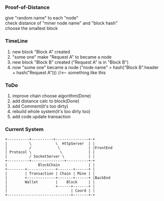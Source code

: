 ### Proof-of-Distance
give "random name" to each "node"<br/>
check distance of "miner node name" and "block hash"<br/>
choose the smallest block<br/>

### TimeLine
1. new block "Block A" created
2. "some one" make "Request A" to became a node
3. new block "Block B" created ("Request A" is in "Block B")
4. now "some one" became a node ("node name" = hash("Block B".header + hash("Request A"))) //<-- something like this

### ToDo
1. improve chain choose algorithm(Done)
2. add distance calc to block(Done)
3. add Comment(it's too dirty)
4. rebuild whole system(it's too dirty too)
5. add code update transaction

### Current System
	+----------+----------+---------------+-+
	|          \           \  HttpServer  | |
	|          /            \             | |FrontEnd
	| Protocol \             \            | |
	|          / SocketServer \           | |
	+----------+---------------+----------+-+
	|              BlockChain             | |
	+--------+-------------+-------+------+ |
	|        | Transaction | Chain | Mine | |
	|        +-------------+-------+------+ |BackEnd
	|        Wallet        |    Block     | |
	|                      +------+-------+ |
	|                             | Coord | |
	+-----------------------------+-------+-+